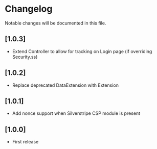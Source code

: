 # Changelog

Notable changes will be documented in this file.

## [1.0.3]

-   Extend Controller to allow for tracking on Login page (if overriding Security.ss)

## [1.0.2]

-   Replace deprecated DataExtension with Extension

## [1.0.1]

-   Add nonce support when Silverstripe CSP module is present

## [1.0.0]

-   First release
